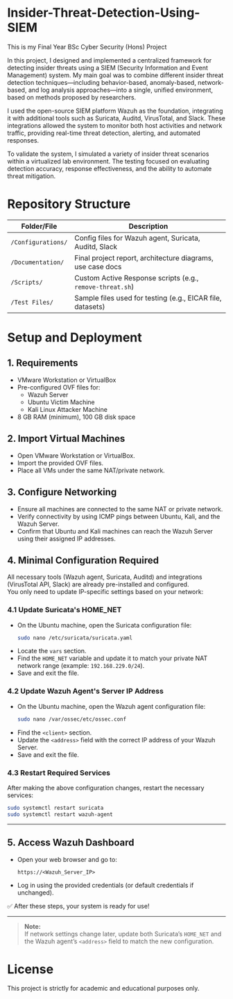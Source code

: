 # Insider-Threat-Detection-Using-SIEM
This is my Final Year BSc Cyber Security (Hons) Project

In this project, I designed and implemented a centralized framework for detecting insider threats using a SIEM (Security Information and Event Management) system.
My main goal was to combine different insider threat detection techniques—including behavior-based, anomaly-based, network-based, and log analysis approaches—into a single, unified environment, based on methods proposed by researchers.

I used the open-source SIEM platform Wazuh as the foundation, integrating it with additional tools such as Suricata, Auditd, VirusTotal, and Slack. These integrations allowed the system to monitor both host activities and network traffic, providing real-time threat detection, alerting, and automated responses.

To validate the system, I simulated a variety of insider threat scenarios within a virtualized lab environment. The testing focused on evaluating detection accuracy, response effectiveness, and the ability to automate threat mitigation.

# Repository Structure

| Folder/File        | Description                                                 |
|--------------------|-------------------------------------------------------------|
| `/Configurations/` | Config files for Wazuh agent, Suricata, Auditd, Slack        |
| `/Documentation/`  | Final project report, architecture diagrams, use case docs  |
| `/Scripts/`        | Custom Active Response scripts (e.g., `remove-threat.sh`)    |
| `/Test Files/`     | Sample files used for testing (e.g., EICAR file, datasets)   |



# Setup and Deployment
## 1. Requirements
- VMware Workstation or VirtualBox
- Pre-configured OVF files for:
  - Wazuh Server
  - Ubuntu Victim Machine
  - Kali Linux Attacker Machine
- 8 GB RAM (minimum), 100 GB disk space

## 2. Import Virtual Machines
- Open VMware Workstation or VirtualBox.
- Import the provided OVF files.
- Place all VMs under the same NAT/private network.

## 3. Configure Networking
- Ensure all machines are connected to the same NAT or private network.
- Verify connectivity by using ICMP pings between Ubuntu, Kali, and the Wazuh Server.
- Confirm that Ubuntu and Kali machines can reach the Wazuh Server using their assigned IP addresses.

## 4. Minimal Configuration Required
All necessary tools (Wazuh agent, Suricata, Auditd) and integrations (VirusTotal API, Slack) are already pre-installed and configured.  
You only need to update IP-specific settings based on your network:

### 4.1 Update Suricata's HOME_NET
- On the Ubuntu machine, open the Suricata configuration file:
  ```bash
  sudo nano /etc/suricata/suricata.yaml
  ```
- Locate the `vars` section.
- Find the `HOME_NET` variable and update it to match your private NAT network range (example: `192.168.229.0/24`).
- Save and exit the file.

### 4.2 Update Wazuh Agent's Server IP Address
- On the Ubuntu machine, open the Wazuh agent configuration file:
  ```bash
  sudo nano /var/ossec/etc/ossec.conf
  ```
- Find the `<client>` section.
- Update the `<address>` field with the correct IP address of your Wazuh Server.
- Save and exit the file.

### 4.3 Restart Required Services
After making the above configuration changes, restart the necessary services:
```bash
sudo systemctl restart suricata
sudo systemctl restart wazuh-agent
```

---

## 5. Access Wazuh Dashboard
- Open your web browser and go to:
  ```
  https://<Wazuh_Server_IP>
  ```
- Log in using the provided credentials (or default credentials if unchanged).

✅ After these steps, your system is ready for use!

---

> **Note:**  
> If network settings change later, update both Suricata’s `HOME_NET` and the Wazuh agent’s `<address>` field to match the new configuration.


# License
This project is strictly for academic and educational purposes only.
